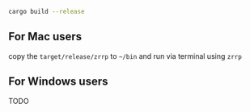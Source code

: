 ```bash
cargo build --release
```

## For Mac users
copy the `target/release/zrrp` to `~/bin` and run via terminal using `zrrp`

## For Windows users
TODO
